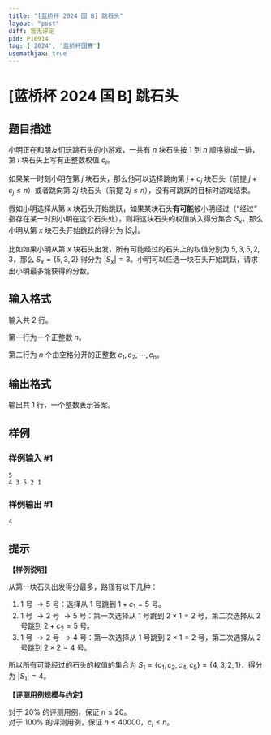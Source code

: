 ```yaml
---
title: "[蓝桥杯 2024 国 B] 跳石头"
layout: "post"
diff: 暂无评定
pid: P10914
tag: ['2024', '蓝桥杯国赛']
usemathjax: true
---
```


# [蓝桥杯 2024 国 B] 跳石头
## 题目描述

小明正在和朋友们玩跳石头的小游戏，一共有 $n$ 块石头按 $1$ 到 $n$ 顺序排成一排，第 $i$ 块石头上写有正整数权值 $c_i$。

如果某一时刻小明在第 $j$ 块石头，那么他可以选择跳向第 $j + c_j$ 块石头（前提 $j + c_j \le n$）或者跳向第 $2j$ 块石头（前提 $2j \le n$），没有可跳跃的目标时游戏结束。

假如小明选择从第 $x$ 块石头开始跳跃，如果某块石头**有可能**被小明经过（“经过” 指存在某一时刻小明在这个石头处），则将这块石头的权值纳入得分集合 $S_x$，那么小明从第 $x$ 块石头开始跳跃的得分为 $|S_x|$。

比如如果小明从第 $x$ 块石头出发，所有可能经过的石头上的权值分别为 $5,3,5,2, 3$，那么 $S_x = \{5, 3, 2\}$ 得分为 $|S_x| = 3$。小明可以任选一块石头开始跳跃，请求出小明最多能获得的分数。
## 输入格式

输入共 $2$ 行。

第一行为一个正整数 $n$。

第二行为 $n$ 个由空格分开的正整数 $c_1, c_2,\cdots, c_n$。
## 输出格式

输出共 $1$ 行，一个整数表示答案。
## 样例

### 样例输入 #1
```
5
4 3 5 2 1
```
### 样例输出 #1
```
4
```
## 提示

**【样例说明】**

从第一块石头出发得分最多，路径有以下几种：

1. $1$ 号 $\to 5$ 号：选择从 $1$ 号跳到 $1 + c_1=5$ 号。
2. $1$ 号 $\to 2$ 号 $\to 5$ 号：第一次选择从 $1$ 号跳到 $2 \times 1=2$ 号，第二次选择从 $2$ 号跳到 $2 + c_2 = 5$ 号。
3. $1$ 号 $\to 2$ 号 $\to 4$ 号：第一次选择从 $1$ 号跳到 $2 \times 1=2$ 号，第二次选择从 $2$ 号跳到 $2 \times 2 = 4$ 号。

所以所有可能经过的石头的权值的集合为 $S_1 = \{c_1, c_2, c_4, c_5\} = \{4, 3, 2, 1\}$，得分为 $|S_1| = 4$。

**【评测用例规模与约定】**

对于 $20\%$ 的评测用例，保证 $n \le 20$。  
对于 $100\%$ 的评测用例，保证 $n \le 40000$，$c_i \le n$。
